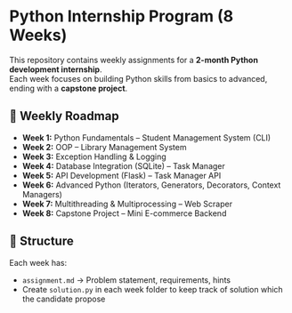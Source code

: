 # Python Internship Program (8 Weeks)

This repository contains weekly assignments for a **2-month Python development internship**.  
Each week focuses on building Python skills from basics to advanced, ending with a **capstone project**.

## 📅 Weekly Roadmap
- **Week 1:** Python Fundamentals – Student Management System (CLI)
- **Week 2:** OOP – Library Management System
- **Week 3:** Exception Handling & Logging
- **Week 4:** Database Integration (SQLite) – Task Manager
- **Week 5:** API Development (Flask) – Task Manager API
- **Week 6:** Advanced Python (Iterators, Generators, Decorators, Context Managers)
- **Week 7:** Multithreading & Multiprocessing – Web Scraper
- **Week 8:** Capstone Project – Mini E-commerce Backend

## 📂 Structure
Each week has:
- `assignment.md` → Problem statement, requirements, hints
- Create `solution.py` in each week folder to keep track of solution which the candidate propose

